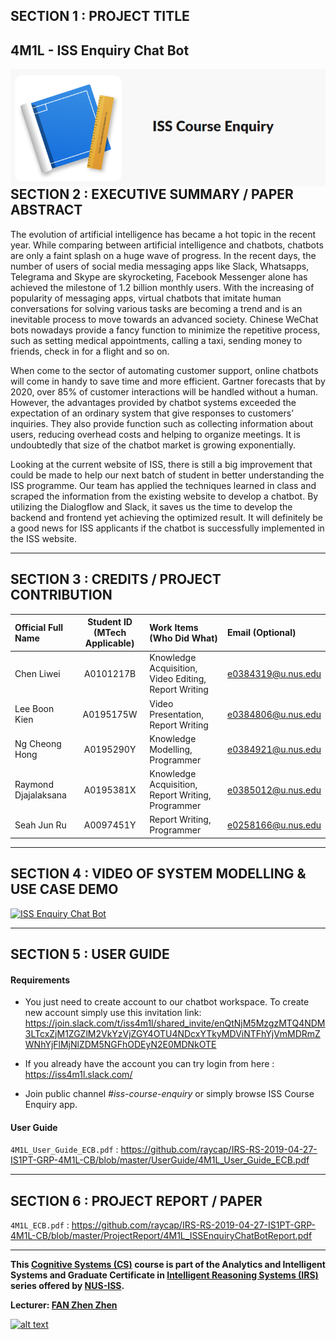 ## SECTION 1 : PROJECT TITLE
## 4M1L - ISS Enquiry Chat Bot

<img src="Miscellaneous/home.png"
     style="float: left; margin-right: 0px;" />

---
## SECTION 2 : EXECUTIVE SUMMARY / PAPER ABSTRACT
The evolution of artificial intelligence has became a hot topic in the recent year. While comparing between artificial intelligence and chatbots, chatbots are only a faint splash on a huge wave of progress. In the recent days, the number of users of social media messaging apps like Slack, Whatsapps, Telegrama and Skype are skyrocketing,  Facebook Messenger alone has achieved the milestone of 1.2 billion monthly users. With the increasing of popularity of messaging apps, virtual chatbots that imitate human conversations for solving various tasks are becoming a trend and is an inevitable process to move towards an advanced society. Chinese WeChat bots nowadays provide a fancy function to minimize the repetitive process, such as setting medical appointments, calling a taxi, sending money to friends, check in for a flight and so on.

When come to the sector of automating customer support, online chatbots will come in handy to save time and more efficient. Gartner forecasts that by 2020, over 85% of customer interactions will be handled without a human. However, the advantages provided by chatbot systems exceeded the expectation of an ordinary system that give responses to customers’ inquiries. They also provide function such as collecting information about users, reducing overhead costs and helping to organize meetings. It is undoubtedly that size of the chatbot market is growing exponentially.

Looking at the current website of ISS, there is still a big improvement that could be made to help our next batch of student in better understanding the ISS programme. Our team has applied the techniques learned in class and scraped the information from the existing website to develop a chatbot. By utilizing the Dialogflow and Slack, it saves us the time to develop the backend and frontend yet achieving the optimized result. It will definitely be a good news for ISS applicants if the chatbot is successfully implemented in the ISS website.

---
## SECTION 3 : CREDITS / PROJECT CONTRIBUTION

| Official Full Name  | Student ID (MTech Applicable)  | Work Items (Who Did What) | Email (Optional) |
| :------------ |:---------------:| :-----| :-----|
| Chen Liwei | A0101217B | Knowledge Acquisition, Video Editing, Report Writing | e0384319@u.nus.edu |
| Lee Boon Kien | A0195175W | Video Presentation, Report Writing | e0384806@u.nus.edu |
| Ng Cheong Hong| A0195290Y| Knowledge Modelling, Programmer | e0384921@u.nus.edu |
| Raymond Djajalaksana| A0195381X | Knowledge Acquisition, Report Writing, Programmer | e0385012@u.nus.edu |
| Seah Jun Ru| A0097451Y | Report Writing, Programmer | e0258166@u.nus.edu |

---
## SECTION 4 : VIDEO OF SYSTEM MODELLING & USE CASE DEMO

[![ISS Enquiry Chat Bot](https://i9.ytimg.com/vi/ppnxJO0DCK4/mqdefault.jpg?sqp=COywxOcF&rs=AOn4CLBSHKgJQ3-AE3K-0Xwg19CtTNA3PA&time=1559304374112)](https://youtu.be/ppnxJO0DCK4)

---
## SECTION 5 : USER GUIDE

#### Requirements
- You just need to create account to our chatbot workspace. To create new account simply use this invitation link:
https://join.slack.com/t/iss4m1l/shared_invite/enQtNjM5MzgzMTQ4NDM3LTcxZjM1ZGZlM2VkYzVjZGY4OTU4NDcxYTkyMDViNTFhYjVmMDRmZWNhYjFlMjNlZDM5NGFhODEyN2E0MDNkOTE
- If you already have the account you can try login from here :
https://iss4m1l.slack.com/

- Join public channel *#iss-course-enquiry* or simply browse ISS Course Enquiry app.

#### User Guide
`4M1L_User_Guide_ECB.pdf` : <https://github.com/raycap/IRS-RS-2019-04-27-IS1PT-GRP-4M1L-CB/blob/master/UserGuide/4M1L_User_Guide_ECB.pdf>

---
## SECTION 6 : PROJECT REPORT / PAPER
`4M1L_ECB.pdf` : <https://github.com/raycap/IRS-RS-2019-04-27-IS1PT-GRP-4M1L-CB/blob/master/ProjectReport/4M1L_ISSEnquiryChatBotReport.pdf>

---

**This [Cognitive Systems (CS)](https://www.iss.nus.edu.sg/executive-education/course/detail/cognitive-systems "Cognitive Systems") course is part of the Analytics and Intelligent Systems and Graduate Certificate in [Intelligent Reasoning Systems (IRS)](https://www.iss.nus.edu.sg/stackable-certificate-programmes/intelligent-systems "Intelligent Reasoning Systems") series offered by [NUS-ISS](https://www.iss.nus.edu.sg "Institute of Systems Science, National University of Singapore").**

**Lecturer: [FAN Zhen Zhen](https://www.iss.nus.edu.sg/about-us/staff/detail/278/FAN%20Zhen%20Zhen "FAN Zhen Zhen")**

[![alt text](https://www.iss.nus.edu.sg/images/default-source/About-Us/7.6.1-teaching-staff/zhenzhen-cropped.tmb-.jpg?Status=Master&sfvrsn=1 "Let's check Zhen Zhen's profile page")](https://www.iss.nus.edu.sg/about-us/staff/detail/278/FAN%20Zhen%20Zhen)
